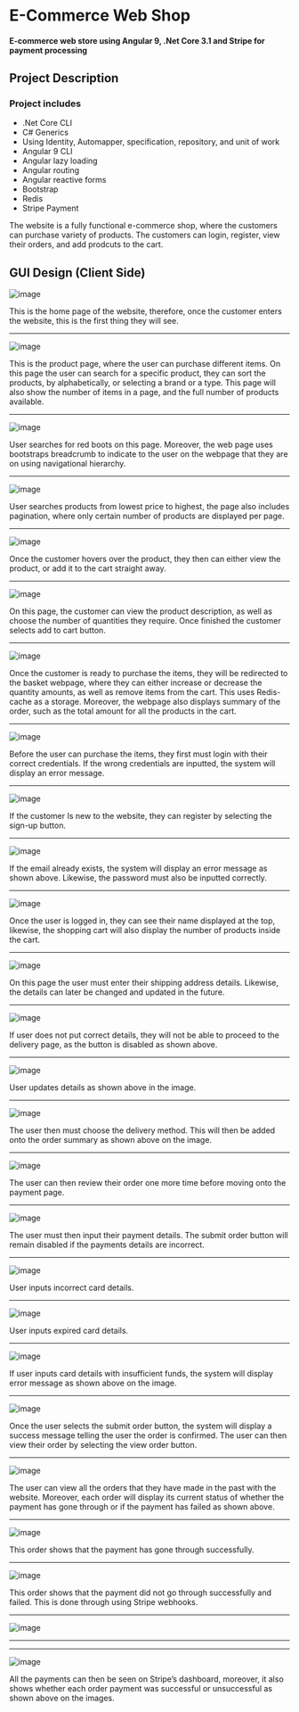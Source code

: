 # E-Commerce Web Shop
#### E-commerce web store using Angular 9, .Net Core 3.1 and Stripe for payment processing

## Project Description
### Project includes 
- .Net Core CLI
- C# Generics
- Using Identity, Automapper, specification, repository, and unit of work
- Angular 9 CLI
- Angular lazy loading
- Angular routing
- Angular reactive forms
- Bootstrap
- Redis
- Stripe Payment

The website is a fully functional e-commerce shop, where the customers can purchase variety of products.
The customers can login, register, view their orders, and add prodcuts to the cart. 

## GUI Design (Client Side)

![image](https://user-images.githubusercontent.com/53325143/93302252-952aa380-f7f1-11ea-80a9-bc7e47fb7bf7.png)

This is the home page of the website, therefore, once the customer enters the website, this is the first thing they will see. 

___

![image](https://user-images.githubusercontent.com/53325143/93302312-ae335480-f7f1-11ea-8243-604abc6dbc2b.png)

This is the product page, where the user can purchase different items. On this page the user can search for a specific product, they can sort the products, by alphabetically, or selecting a brand or a type.
This page will also show the number of items in a page, and the full number of products available. 

___


![image](https://user-images.githubusercontent.com/53325143/93302376-c905c900-f7f1-11ea-8471-0464b41bc117.png)

User searches for red boots on this page. Moreover, 
the web page uses bootstraps breadcrumb to indicate to the user on the webpage that they are on using navigational hierarchy. 

___

![image](https://user-images.githubusercontent.com/53325143/93302423-df138980-f7f1-11ea-81fb-d606ffa4b365.png)

User searches products from lowest price to highest, 
the page also includes pagination, where only certain number of products are displayed per page. 

___

![image](https://user-images.githubusercontent.com/53325143/93302455-ed61a580-f7f1-11ea-8fac-fa97e684e4d5.png)

Once the customer hovers over the product, they then can either view the product, or add it to the cart straight away. 

___

![image](https://user-images.githubusercontent.com/53325143/93302486-fa7e9480-f7f1-11ea-9b00-848e43dba1dc.png)

On this page, the customer can view the product description, as well as choose the number of quantities they require.
Once finished the customer selects add to cart button. 

___

![image](https://user-images.githubusercontent.com/53325143/93302509-066a5680-f7f2-11ea-9b63-3827cdf25996.png)

Once the customer is ready to purchase the items, they will be redirected to the basket webpage, where they can either increase or decrease the quantity amounts, as well as remove items from the cart. This uses Redis-cache as a storage. 
Moreover, the webpage also displays summary of the order, such as the total amount for all the products in the cart. 

___

![image](https://user-images.githubusercontent.com/53325143/93302545-16823600-f7f2-11ea-9a9e-1a731d0b7da1.png)

Before the user can purchase the items, they first must login with their correct credentials. 
If the wrong credentials are inputted, the system will display an error message.

___

![image](https://user-images.githubusercontent.com/53325143/93302577-21d56180-f7f2-11ea-9418-b38bfab6dfd3.png)

If the customer Is new to the website, they can register by selecting the sign-up button. 

___


![image](https://user-images.githubusercontent.com/53325143/93302604-2c8ff680-f7f2-11ea-88e9-85d5912772d0.png)

If the email already exists, the system will display an error message as shown above. 
Likewise, the password must also be inputted correctly.

___

![image](https://user-images.githubusercontent.com/53325143/93302636-39ace580-f7f2-11ea-9bf0-43ea452d591d.png)

Once the user is logged in, they can see their name displayed at the top, 
likewise, the shopping cart will also display the number of products inside the cart. 

___

![image](https://user-images.githubusercontent.com/53325143/93302735-5e08c200-f7f2-11ea-8e32-6ce129244fc3.png)

On this page the user must enter their shipping address details. 
Likewise, the details can later be changed and updated in the future. 

___

![image](https://user-images.githubusercontent.com/53325143/93302793-724cbf00-f7f2-11ea-9035-4f3129ba0e77.png)

If user does not put correct details, they will not be able to proceed to the delivery page,
as the button is disabled as shown above. 

___

![image](https://user-images.githubusercontent.com/53325143/93302840-7e388100-f7f2-11ea-99d9-88fb45486833.png)

User updates details as shown above in the image. 

___

![image](https://user-images.githubusercontent.com/53325143/93302883-8abcd980-f7f2-11ea-9fb3-62833e4f2eb4.png)

The user then must choose the delivery method. This will then be added onto the order summary as shown above on the image. 

___

![image](https://user-images.githubusercontent.com/53325143/93302950-a45e2100-f7f2-11ea-9e9f-cc3abc72e852.png)

The user can then review their order one more time before moving onto the payment page. 

___

![image](https://user-images.githubusercontent.com/53325143/93302981-af18b600-f7f2-11ea-9493-7ab43640c318.png)

The user must then input their payment details. 
The submit order button will remain disabled if the payments details are incorrect. 

___

![image](https://user-images.githubusercontent.com/53325143/93303015-bb9d0e80-f7f2-11ea-8273-e4d5246c15f2.png)

User inputs incorrect card details. 

___

![image](https://user-images.githubusercontent.com/53325143/93303031-c48de000-f7f2-11ea-964f-6b0c4168ec53.png)

User inputs expired card details. 

___

![image](https://user-images.githubusercontent.com/53325143/93303049-ceafde80-f7f2-11ea-800b-4ff25c20a3f4.png)

If user inputs card details with insufficient funds, the system will display error message as shown above on the image.  

___

![image](https://user-images.githubusercontent.com/53325143/93303096-dd969100-f7f2-11ea-9838-581552fce630.png)

Once the user selects the submit order button, the system will display a success message telling the user the order is confirmed. The user can then view their order by selecting the view order button. 

___

![image](https://user-images.githubusercontent.com/53325143/93303120-e9825300-f7f2-11ea-8c20-843a045c9e8f.png)

The user can view all the orders that they have made in the past with the website. Moreover, each order will display its current status of whether the payment has gone through or if the payment has failed as shown above. 

___

![image](https://user-images.githubusercontent.com/53325143/93303151-f7d06f00-f7f2-11ea-835c-2ec750600426.png)

This order shows that the payment has gone through successfully. 

___

![image](https://user-images.githubusercontent.com/53325143/93303179-028b0400-f7f3-11ea-839d-b31e0b709287.png)

This order shows that the payment did not go through successfully and failed. This is done through using Stripe webhooks. 

___

![image](https://user-images.githubusercontent.com/53325143/93304154-77127280-f7f4-11ea-990b-c31a94b5182d.png)

___

___

![image](https://user-images.githubusercontent.com/53325143/93303237-15053d80-f7f3-11ea-9613-26290e754538.png)

All the payments can then be seen on Stripe’s dashboard, moreover, it also shows whether each order payment was successful or unsuccessful as shown above on the images. 















































































































